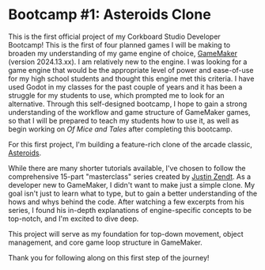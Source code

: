 # Bootcamp #1: Asteroids Clone
This is the first official project of my Corkboard Studio Developer Bootcamp! This is the first of four planned games I will be making to broaden my understanding of my game engine of choice, [GameMaker](https://www.gamemaker.io/) (version 2024.13.xx). I am relatively new to the engine. I was looking for a game engine that would be the appropriate level of power and ease-of-use for my high school students and thought this engine met this criteria. I have used Godot in my classes for the past couple of years and it has been a struggle for my students to use, which prompted me to look for an alternative. Through this self-designed bootcamp, I hope to gain a strong understanding of the workflow and game structure of GameMaker games, so that I will be prepared to teach my students how to use it, as well as begin working on *Of Mice and Tales* after completing this bootcamp. 

For this first project, I'm building a feature-rich clone of the arcade classic, [Asteroids](https://en.wikipedia.org/wiki/Asteroids_(video_game)).

While there are many shorter tutorials available, I've chosen to follow the comprehensive 15-part "masterclass" series created by [Justin Zendt](https://youtube.com/playlist?list=PLQ4rnkwF3EJh5UQNNLVTlsw6WKjne9iVg&si=94lC_9E1HWN6Ll-5). As a developer new to GameMaker, I didn't want to make just a simple clone. My goal isn't just to learn what to type, but to gain a better understanding of the hows and whys behind the code. After watching a few excerpts from his series, I found his in-depth explanations of engine-specific concepts to be top-notch, and I'm excited to dive deep.

This project will serve as my foundation for top-down movement, object management, and core game loop structure in GameMaker. 

Thank you for following along on this first step of the journey!
